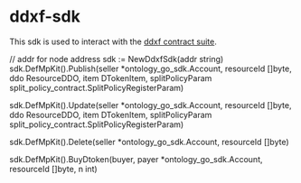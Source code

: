 # ddxf-sdk


This sdk is used to interact with the [ddxf contract suite](https://github.com/ont-bizsuite/ddxf-contract-suite).




// addr for node address
sdk := NewDdxfSdk(addr string)
sdk.DefMpKit().Publish(seller *ontology_go_sdk.Account, resourceId []byte, ddo ResourceDDO, item DTokenItem,
	splitPolicyParam split_policy_contract.SplitPolicyRegisterParam)


sdk.DefMpKit().Update(seller *ontology_go_sdk.Account, resourceId []byte, ddo ResourceDDO, item DTokenItem,
	splitPolicyParam split_policy_contract.SplitPolicyRegisterParam)

sdk.DefMpKit().Delete(seller *ontology_go_sdk.Account, resourceId []byte)



sdk.DefMpKit().BuyDtoken(buyer, payer *ontology_go_sdk.Account, resourceId []byte,
	n int) 